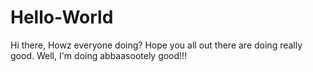 # Hello-World

Hi there,
Howz everyone doing? Hope you all out there are doing really good.
Well, I'm doing abbaasootely good!!!
